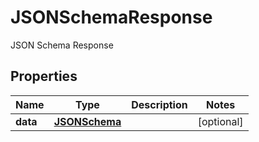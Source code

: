

# JSONSchemaResponse

JSON Schema Response

## Properties

| Name | Type | Description | Notes |
|------------ | ------------- | ------------- | -------------|
|**data** | [**JSONSchema**](JSONSchema.md) |  |  [optional] |



